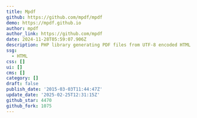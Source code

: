 ```yaml
---
title: Mpdf
github: https://github.com/mpdf/mpdf
demo: https://mpdf.github.io
author: mpdf
author_link: https://github.com/mpdf
date: 2024-11-28T05:59:07.906Z
description: PHP library generating PDF files from UTF-8 encoded HTML
ssg:
  - HTML
css: []
ui: []
cms: []
category: []
draft: false
publish_date: '2015-03-03T11:44:47Z'
update_date: '2025-02-25T12:31:15Z'
github_star: 4470
github_fork: 1075
---
```

